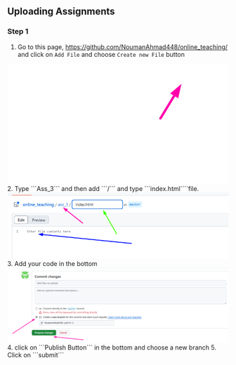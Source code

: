 ## Uploading Assignments


### Step 1
1. Go to this page, https://github.com/NoumanAhmad448/online_teaching/ and click on ```Add File``` and choose ```Create new File``` button
<img src='p1.png'/>
2. Type ```Ass_3``` and then add ```/``` and type  ```index.html````file.
<img src='p2.png'/>
3. Add your code in the bottom
<img src='p3.png'/>
4. click on ```Publish Button``` in the bottom and choose a new branch
5. Click on ```submit```
